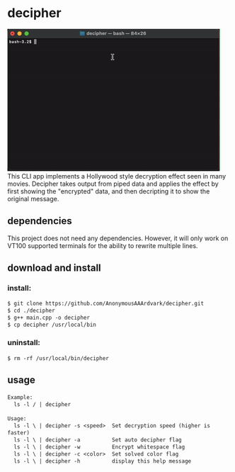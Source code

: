 # decipher
![demo](https://github.com/AnonymousAAArdvark/decipher/blob/master/demo.gif)  
This CLI app implements a Hollywood style decryption effect seen in many movies.
Decipher takes output from piped data and applies the effect by first showing the "encrypted" data, and then decripting it to show the original message.

## dependencies
This project does not need any dependencies. However, it will only work on VT100 supported terminals for the ability to rewrite multiple lines.

## download and install
### install:
```
$ git clone https://github.com/AnonymousAAArdvark/decipher.git
$ cd ./decipher
$ g++ main.cpp -o decipher
$ cp decipher /usr/local/bin
```
### uninstall:
```
$ rm -rf /usr/local/bin/decipher
```
## usage
```
Example:
  ls -l / | decipher

Usage:
  ls -l \ | decipher -s <speed>  Set decryption speed (higher is faster)
  ls -l \ | decipher -a          Set auto decipher flag
  ls -l \ | decipher -w          Encrypt whitespace flag
  ls -l \ | decipher -c <color>  Set solved color flag
  ls -l \ | decipher -h          display this help message
```
